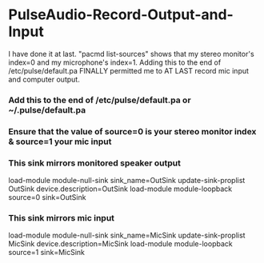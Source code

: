 # PulseAudio-Record-Output-and-Input
I have done it at last. "pacmd list-sources" shows that my stereo monitor's index=0 and my microphone's index=1. Adding this to the end of /etc/pulse/default.pa FINALLY permitted me to AT LAST record mic input and computer output.

### Add this to the end of /etc/pulse/default.pa or ~/.pulse/default.pa
### Ensure that the value of source=0 is your stereo monitor index & source=1 your mic input

  ### This sink mirrors monitored speaker output

load-module module-null-sink sink_name=OutSink
update-sink-proplist OutSink device.description=OutSink
load-module module-loopback source=0 sink=OutSink

  ### This sink mirrors mic input

load-module module-null-sink sink_name=MicSink
update-sink-proplist MicSink device.description=MicSink
load-module module-loopback source=1 sink=MicSink
